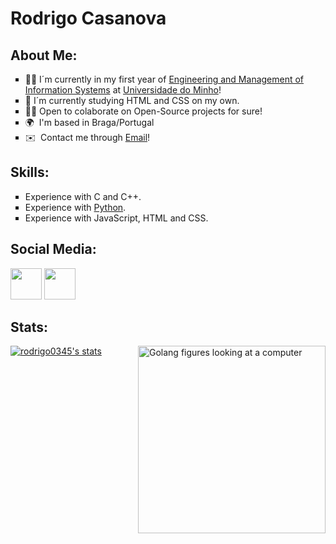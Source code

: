 <h1 align="">Rodrigo Casanova</h1>

<h2>About Me:</h2>

<ul type="square">
  <li>👨‍🎓  I´m currently in my first year of <ins>Engineering and Management of Information Systems</ins> at <a href="https://www.uminho.pt/EN" rel="external" traget="_blank">Universidade do Minho</a>!</li>
  <li>📖  I´m currently studying HTML and CSS on my own.</li>
  <li>😶‍🌫️  Open to colaborate on Open-Source projects for sure!</li>
  <li>🌍  I'm based in Braga/Portugal </li>
  <li>✉️  Contact me through <a href = "mailto: rodrigocralha@gmail.com"> Email</a>!</li>
</ul>

<h2>Skills:</h2>
<ul type="square">
  <li>Experience with C and C++</a>.</li>
  <li>Experience with <a href="https://www.freecodecamp.org/certification/fcc14e961b3-4818-4ae8-8255-d8cc731041f7/scientific-computing-with-python-v7" target="_blank" rel="external">Python</a>.</li>
  <li>Experience with JavaScript, HTML and CSS.</li>
</ul>


<h2>Social Media:</h2>

<p align="left"> <a href="https://discord.com/users/Casanöva#2203" target="_blank" rel="noreferrer"><img src="https://raw.githubusercontent.com/danielcranney/readme-generator/main/public/icons/socials/discord.svg" width="50" height="50" /></a> <a href="https://www.linkedin.com/in/casanovarodrigo" target="_blank" rel="noreferrer"><img src="https://raw.githubusercontent.com/danielcranney/readme-generator/main/public/icons/socials/linkedin.svg" width="50" height="50" /></a></p>

<h2>Stats:</h2>
<img src="https://opensource.com/sites/default/files/uploads/image4.png" alt="Golang figures looking at a computer" width="300" align="right">
<a href="http://www.github.com/rodrigo0345"><img align="center" src="https://github-readme-stats.vercel.app/api?username=rodrigo0345&show_icons=true&hide=issues,&count_private=true&title_color=5a5ab9&text_color=ffffff&icon_color=5a5ab9&bg_color=0f172a&hide_border=true&show_icons=true" alt="rodrigo0345's stats" /></a>

